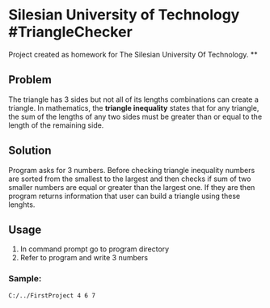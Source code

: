 # Silesian University of Technology #TriangleChecker 
Project created as homework for The Silesian University Of Technology.
**
## Problem
The triangle has 3 sides but not all of its lengths combinations can create a triangle. In mathematics, the **triangle inequality** states that for any triangle, the sum of the lengths of any two sides must be greater than or equal to the length of the remaining side.

## Solution
Program asks for 3 numbers. Before checking triangle inequality numbers are sorted from the smallest to the largest and then checks if sum of two smaller numbers are equal or greater than the largest one. If they are then program returns information that user can build a triangle using these lenghts.

## Usage
1. In command prompt go to program directory
2. Refer to program and write 3 numbers 

### Sample:
`C:/../FirstProject 4 6 7`
